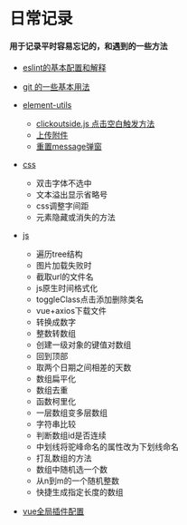 # 日常记录

#### 用于记录平时容易忘记的，和遇到的一些方法

* [eslint的基本配置和解释](esLint.md)

* [git 的一些基本用法](git基本操作和npm.md)

* [element-utils](./element-ui/element_utils.md)
  * [clickoutside.js 点击空白触发方法](./element-ui/element_utils.md#一clickoutsidejs)
  * [上传附件](./element-ui/element_utils.md#二上传附件)
  * [重置message弹窗](./element-ui/element_utils.md#三重置message弹窗)
  
* [css](./css/index.md)

  * 双击字体不选中
  * 文本溢出显示省略号
  * css调整字间距
  * 元素隐藏或消失的方法

* [js](./js/index.md)
  
  * 遍历tree结构
  * 图片加载失败时
  * 截取url的文件名
  * js原生时间格式化
  * toggleClass点击添加删除类名
  * vue+axios下载文件
  * 转换成数字
  * 整数转数组
  * 创建一级对象的键值对数组
  * 回到顶部
  * 取两个日期之间相差的天数
  * 数组扁平化
  * 数组去重
  * 函数柯里化
  * 一层数组变多层数组
  * 字符串比较
  * 判断数组id是否连续
  * 中划线将驼峰命名的属性改为下划线命名
  * 打乱数组的方法
  * 数组中随机选一个数
  * 从n到m的一个随机整数
  * 快捷生成指定长度的数组
  
* [vue全局插件配置](vue全局插件.md)

